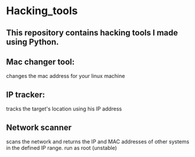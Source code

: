 # Hacking_tools
## This repository contains hacking tools I made using Python.

## Mac changer tool:
changes the mac address for your linux machine

## IP tracker:
tracks the target's location using his IP address

## Network scanner
scans the network and returns the IP and MAC addresses of other systems in the defined IP range.
run as root
(unstable)
